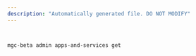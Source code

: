 ```yaml
---
description: "Automatically generated file. DO NOT MODIFY"
---
```


```bash


mgc-beta admin apps-and-services get

```